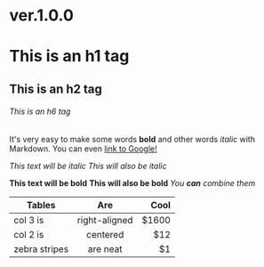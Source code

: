 # ver.1.0.0

# This is an h1 tag
## This is an h2 tag
###### This is an h6 tag

It's very easy to make some words **bold** and other words *italic* with Markdown. You can even [link to Google!](http://google.com)


*This text will be italic*
_This will also be italic_

**This text will be bold**
__This will also be bold__
_You **can** combine them_


| Tables        | Are           | Cool  |
| ------------- |:-------------:| -----:|
| col 3 is      | right-aligned | $1600 |
| col 2 is      | centered      |   $12 |
| zebra stripes | are neat      |    $1 |
